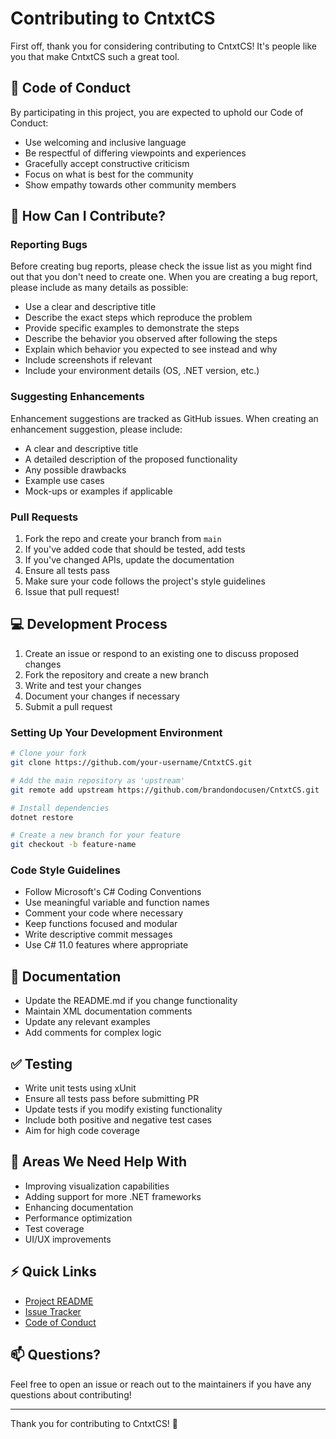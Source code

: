 # Contributing to CntxtCS

First off, thank you for considering contributing to CntxtCS! It's people like you that make CntxtCS such a great tool.

## 🤝 Code of Conduct

By participating in this project, you are expected to uphold our Code of Conduct:
- Use welcoming and inclusive language
- Be respectful of differing viewpoints and experiences
- Gracefully accept constructive criticism
- Focus on what is best for the community
- Show empathy towards other community members

## 🚀 How Can I Contribute?

### Reporting Bugs

Before creating bug reports, please check the issue list as you might find out that you don't need to create one. When you are creating a bug report, please include as many details as possible:
* Use a clear and descriptive title
* Describe the exact steps which reproduce the problem
* Provide specific examples to demonstrate the steps
* Describe the behavior you observed after following the steps
* Explain which behavior you expected to see instead and why
* Include screenshots if relevant
* Include your environment details (OS, .NET version, etc.)

### Suggesting Enhancements

Enhancement suggestions are tracked as GitHub issues. When creating an enhancement suggestion, please include:
* A clear and descriptive title
* A detailed description of the proposed functionality
* Any possible drawbacks
* Example use cases
* Mock-ups or examples if applicable

### Pull Requests

1. Fork the repo and create your branch from `main`
2. If you've added code that should be tested, add tests
3. If you've changed APIs, update the documentation
4. Ensure all tests pass
5. Make sure your code follows the project's style guidelines
6. Issue that pull request!

## 💻 Development Process

1. Create an issue or respond to an existing one to discuss proposed changes
2. Fork the repository and create a new branch
3. Write and test your changes
4. Document your changes if necessary
5. Submit a pull request

### Setting Up Your Development Environment

```bash
# Clone your fork
git clone https://github.com/your-username/CntxtCS.git

# Add the main repository as 'upstream'
git remote add upstream https://github.com/brandondocusen/CntxtCS.git

# Install dependencies
dotnet restore

# Create a new branch for your feature
git checkout -b feature-name
```

### Code Style Guidelines

* Follow Microsoft's C# Coding Conventions
* Use meaningful variable and function names
* Comment your code where necessary
* Keep functions focused and modular
* Write descriptive commit messages
* Use C# 11.0 features where appropriate

## 📝 Documentation

* Update the README.md if you change functionality
* Maintain XML documentation comments
* Update any relevant examples
* Add comments for complex logic

## ✅ Testing

* Write unit tests using xUnit
* Ensure all tests pass before submitting PR
* Update tests if you modify existing functionality
* Include both positive and negative test cases
* Aim for high code coverage

## 🎯 Areas We Need Help With

- Improving visualization capabilities
- Adding support for more .NET frameworks
- Enhancing documentation
- Performance optimization
- Test coverage
- UI/UX improvements

## ⚡️ Quick Links

* [Project README](README.md)
* [Issue Tracker](https://github.com/brandondocusen/CntxtCS/issues)
* [Code of Conduct](CODE_OF_CONDUCT.md)

## 📫 Questions?

Feel free to open an issue or reach out to the maintainers if you have any questions about contributing!

---

Thank you for contributing to CntxtCS! 🎉
